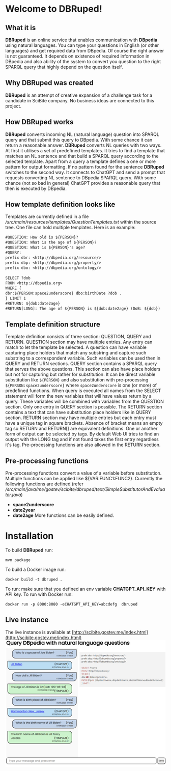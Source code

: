 # Welcome to DBRuped!

## What it is

**DBRuped** is an online service that enables communication with **DBpedia** using natural languages. You can type your questions in English (or other languages) and get required data from DBpedia. Of course the right answer is not guaranteed. It depends on existence of required information in DBpedia and also ability of the system to convert you question to the right SPARQL query that highly depend on the question itself. 

## Why DBRuped was created

**DBRuped** is an attempt of creative expansion of a challenge task for a candidate in SciBite company. No business ideas are connected to this project.

## How DBRuped works

**DBRuped** converts incoming NL (natural language) question into SPARQL query and that submit this query to DBpedia. With some chance it can return a reasonable answer. **DBRuped** converts NL queries with two ways. At first it utilises a set of predefined templates. It tries to find a template that matches an NL sentence and that build a SPARQL query according to the selected template. Apart from a query a template defines a one or more pattern for output formatting. If no pattern found for the sentence **DBRuped** switches to the second way. It connects to ChatGPT and send a prompt that requests converting NL sentence to DBpedia SPARQL query. With some chance (not so bad in general) ChatGPT provides a reasonable query that then is executed by DBpedia.

## How template definition looks like 

Templates are currently defined in a file */src/main/resources/templates/QuestionTemplates.txt* within the source tree. One file can hold multiple templates. Here is an example:

```## Age related questions ##
#QUESTION: How old is ${PERSON}?
#QUESTION: What is the age of ${PERSON}?
#QUESTION: What is ${PERSON}'s age?
#QUERY:
prefix dbr: <http://dbpedia.org/resource/>
prefix dbp: <http://dbpedia.org/property/>
prefix dbo: <http://dbpedia.org/ontology/>

SELECT ?dob
FROM <http://dbpedia.org>
WHERE {
dbr:${PERSON:space2underscore} dbo:birthDate ?dob .
} LIMIT 1
#RETURN: ${dob:date2age}
#RETURN[LONG]: The age of ${PERSON} is ${dob:date2age} (DoB: ${dob})
```

## Template definition structure

Template definition consists of three section: QUESTION, QUERY and RETURN. QUESTION section may have multiple entries. Any entry can match to let the template be selected. A question can have variable capturing place holders that match any substring and  capture such substring to a correspondent variable. Such variables can be used then in QUERY and RETURN sections.
QUERY section contains a SPARQL query that serves the above questions. This section can also have place holders but not for capturing but rather for substitution. It can be direct variable substitution like `${PERSON}` and also substitution with pre-processing `${PERSON:space2underscore}` where `space2underscore` is one (or more) of predefined functions.
When query is executed all names from the SELECT statement will form the new variables that will have values return by a query. These variables will be combined with variables from the QUESTION section. Only one entry in QUERY section is possible.
The RETURN section contains a text that can have substitution place holders like in QUERY section. RETURN section may have multiple entries but each entry must have a unique tag in square brackets. Absence of bracket means an empty tag so RETURN and RETURN[] are equivalent definitions. One or another form of output can be selected by tags. By default Web UI tries to find an output with the LONG tag and if not found takes the first entry regardless it's tag. Pre-processing functions are also allowed in the RETURN section. 

## Pre-processing functions

Pre-processing functions convert a value of a variable before substitution. Multiple functions can be applied like ${VAR:FUNC1:FUNC2}. Currently the following functions are defined (refer */src/main/java/me/gostev/scibite/dbruped/text/SimpleSubstitutorAndEvaluator.java*)
 - **space2underscore**
 - **date2year**
 - **date2age**
 More functions can be easily defined.

# Installation

To build **DBRuped** run:
```
mvn package
```
To build a Docker image run:
```
docker build -t dbruped .
```
To run: make sure that you defined an env variable **CHATGPT_API_KEY** with API key. To run with Docker run:
```
docker run -p 8080:8080 -eCHATGPT_API_KEY=abcdefg  dbruped
```
## Live instance
The live instance is available at [http://scibite.gostev.me/index.html](http://scibite.gostev.me/index.html)
![DBRuped in action](doc/DBRuped.png)
